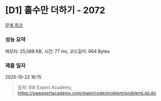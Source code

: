 # [D1] 홀수만 더하기 - 2072 

[문제 링크](https://swexpertacademy.com/main/code/problem/problemDetail.do?contestProbId=AV5QSEhaA5sDFAUq) 

### 성능 요약

메모리: 25,088 KB, 시간: 77 ms, 코드길이: 664 Bytes

### 제출 일자

2025-10-22 16:15



> 출처: SW Expert Academy, https://swexpertacademy.com/main/code/problem/problemList.do